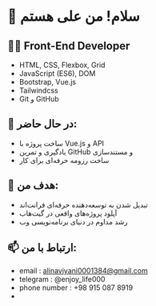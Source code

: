 # 👋 سلام! من علی هستم

## 👨‍💻 Front-End Developer

- HTML, CSS, Flexbox, Grid
- JavaScript (ES6), DOM
- Bootstrap, Vue.js
- Tailwindcss
- Git و GitHub

## 🌱 در حال حاضر:
- ساخت پروژه با Vue.js و API
- یادگیری و تمرین GitHub و مستندسازی
- ساخت رزومه حرفه‌ای برای کار

## 🎯 هدف من:
- تبدیل شدن به توسعه‌دهنده حرفه‌ای فرانت‌اند
- آپلود پروژه‌های واقعی در گیت‌هاب
- رشد مداوم در دنیای برنامه‌نویسی وب

## 📫 ارتباط با من:
- email : alinaviyani0001384@gmail.com
- telegram : @enjoy_life000
- phone number : +98 915 087 8919
- 

